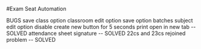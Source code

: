 #Exam Seat Automation

BUGS
save class option 
classroom edit option save option
batches subject edit option
disable create new button for 5 seconds
print open in new tab -- SOLVED
attendance sheet signature -- SOLVED
22cs and 23cs rejoined problem -- SOLVED